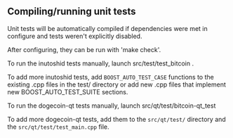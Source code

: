 Compiling/running unit tests
------------------------------------

Unit tests will be automatically compiled if dependencies were met in configure
and tests weren't explicitly disabled.

After configuring, they can be run with 'make check'.

To run the inutoshid tests manually, launch src/test/test_bitcoin .

To add more inutoshid tests, add `BOOST_AUTO_TEST_CASE` functions to the existing
.cpp files in the test/ directory or add new .cpp files that
implement new BOOST_AUTO_TEST_SUITE sections.

To run the dogecoin-qt tests manually, launch src/qt/test/bitcoin-qt_test

To add more dogecoin-qt tests, add them to the `src/qt/test/` directory and
the `src/qt/test/test_main.cpp` file.
